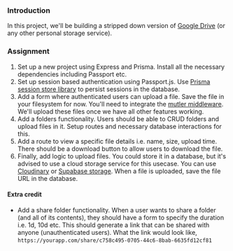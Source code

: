 ### Introduction

In this project, we'll be building a stripped down version of [Google Drive](https://www.google.com/drive/) (or any other personal storage service).

### Assignment

<div class="lesson-content__panel" markdown="1">

1. Set up a new project using Express and Prisma. Install all the necessary dependencies including Passport etc.
1. Set up session based authentication using Passport.js. Use [Prisma session store library](https://github.com/kleydon/prisma-session-store#readme) to persist sessions in the database.
1. Add a form where authenticated users can upload a file. Save the file in your filesystem for now. You'll need to integrate the [mutler middleware](https://github.com/expressjs/multer). We'll upload these files once we have all other features working.
1. Add a folders functionality. Users should be able to CRUD folders and upload files in it. Setup routes and necessary database interactions for this.
1. Add a route to view a specific file details i.e. name, size, upload time. There should be a download button to allow users to download the file.
1. Finally, add logic to upload files. You could store it in a database, but it's advised to use a cloud storage service for this usecase. You can use [Cloudinary](https://cloudinary.com/) or [Supabase storage](https://supabase.com/docs/guides/storage). When a file is uploaded, save the file URL in the database.

#### Extra credit

- Add a share folder functionality. When a user wants to share a folder (and all of its contents), they should have a form to specify the duration i.e. 1d, 10d etc. This should generate a link that can be shared with anyone (unauthenticated users). What the link would look like, `https://yourapp.com/share/c758c495-0705-44c6-8bab-6635fd12cf81`

</div>

